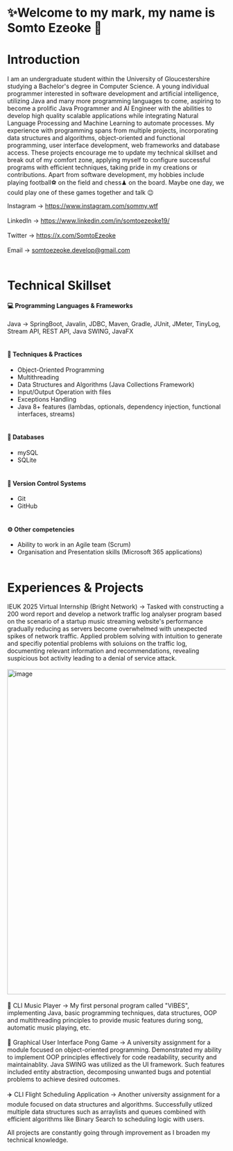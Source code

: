 # ✨Welcome to my mark, my name is Somto Ezeoke 👋


# Introduction 
I am an undergraduate student within the University of Gloucestershire studying a Bachelor's degree in Computer Science. A young individual programmer interested in software development and artificial intelligence, utilizing Java and many more programming languages to come, aspiring to become a prolific Java Programmer and AI Engineer with the abilities to develop high quality scalable applications while integrating Natural Language Processing and Machine Learning to automate processes. My experience with programming spans from multiple projects, incorporating data structures and algorithms, object-oriented and functional programming, user interface development, web frameworks and database access. These projects encourage me to update my technical skillset and break out of my comfort zone, applying myself to configure successful programs with efficient techniques, taking pride in my creations or contributions. Apart from software development, my hobbies include playing football⚽ on the field and chess♟ on the board. Maybe one day, we could play one of these games together and talk 😉

Instagram -> https://www.instagram.com/sommy.wtf <br><br>
LinkedIn -> https://www.linkedin.com/in/somtoezeoke19/ <br><br>
Twitter -> https://x.com/SomtoEzeoke <br><br>
Email -> somtoezeoke.develop@gmail.com <br><br>

# Technical Skillset
#### 💻 Programming Languages & Frameworks
Java -> SpringBoot, Javalin, JDBC, Maven, Gradle, JUnit, JMeter, TinyLog, Stream API, REST API, Java SWING, JavaFX <br><br>

#### 🤺 Techniques & Practices
- Object-Oriented Programming
- Multithreading
- Data Structures and Algorithms (Java Collections Framework)
- Input/Output Operation with files
- Exceptions Handling
- Java 8+ features (lambdas, optionals, dependency injection, functional interfaces, streams) <br><br>

#### 📘 Databases
- mySQL
- SQLite <br><br>

#### 🔄 Version Control Systems
- Git
- GitHub <br><br>

#### ⚙️ Other competencies
- Ability to work in an Agile team (Scrum)
- Organisation and Presentation skills (Microsoft 365 applications)<br><br>

# Experiences & Projects 
IEUK 2025 Virtual Internship (Bright Network) -> Tasked with constructing a 200 word report and develop a network traffic log analyser program based on the scenario of a startup music streaming website's performance gradually reducing as servers become overwhelmed with unexpected spikes of network traffic. Applied problem solving with intuition to generate and specifiy potential problems with soluions on the traffic log, documenting relevant information and recommendations, revealing suspicious bot activity leading to a denial of service attack. 
<br><br>
<img width="3000" height="750" alt="image" src="https://github.com/user-attachments/assets/09824ab0-0e8e-4174-9d47-0f7b664d1742" />
<br><br>
🎵 CLI Music Player -> My first personal program called "VIBES", implementing Java, basic programming techniques, data structures, OOP and multithreading principles to provide music features during song, automatic music playing, etc.
<br><br>
🏓 Graphical User Interface Pong Game -> A university assignment for a module focused on object-oriented programming. Demonstrated my ability to implement OOP principles effectively for code readability, security and maintainablity. Java SWING was utilized as the UI framework. Such features included entity abstraction, decomposing unwanted bugs and potential problems to achieve desired outcomes. 
<br><br>
✈️ CLI Flight Scheduling Application -> Another university assignment for a module focused on data structures and algorithms. Successfully utlized multiple data structures such as arraylists and queues combined with efficient algorithms like Binary Search to scheduling logic with users.

All projects are constantly going through improvement as I broaden my technical knowledge.

